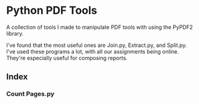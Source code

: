 # Python PDF Tools
A collection of tools I made to manipulate PDF tools with using the PyPDF2 library.

I've found that the most useful ones are Join.py, Extract.py, and Split.py. I've used these programs a lot, with all our assignments being online. They're especially useful for composing reports.

## Index

### Count Pages.py
